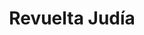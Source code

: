 ﻿---
title: "Revuelta Judía"
permalink: periodes_561.html
layout: periode
dataInici: -66
dataFi: -73
sidebar: periodes
pares:
  - 41:
    title: "Imperio Romano"
    dataInici: "(-27)"
    dataFi: "(476)"

fills:
  - 562:
    title: "Sitio de Jerusalén"
    dataInici: "(70-03)"
    dataFi: "(70-09)"

jocsPrincipals:
jocsEscenaris:
jocsEpoca:
jocsEpocaEscenaris:
---

